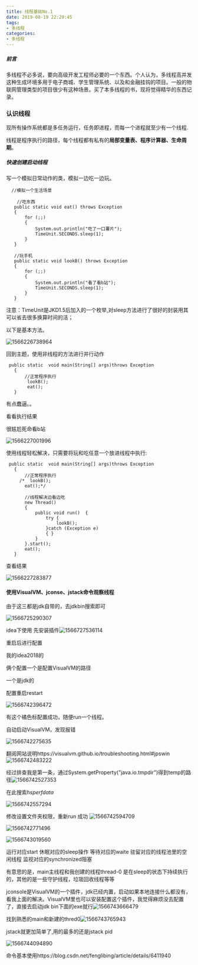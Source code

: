 ```yaml
---
title: 线程基础No.1
date: 2019-08-19 22:29:45
tags:
- 多线程
categories:
- 多线程
---
```


##### 前言

多线程不必多说，要向高级开发工程师必要的一个东西。个人认为，多线程高并发这种生成环境多用于电子商城、学生管理系统、以及和金融挂钩的项目。一般的物联网管理类型的项目很少有这种场景。买了本多线程的书，现将觉得精华的东西记录。

### 认识线程

现所有操作系统都是多任务运行，任务即进程，而每一个进程就至少有一个线程.

线程是程序执行的路径，每个线程都有私有的**局部变量表、程序计算器、生命周期**。



##### 快速创建启动线程

写一个模拟日常动作的类，模拟一边吃一边玩。

```
  //模拟一个生活场景

    //吃东西
   public static void eat() throws Exception
   {
       for (;;)
       {
           System.out.println("吃了一口薯片");
           TimeUnit.SECONDS.sleep(1);
       }
   }

   //玩手机
   public static void lookB() throws Exception
   {
       for (;;)
       {
           System.out.println("看了看b站");
           TimeUnit.SECONDS.sleep(1);
       }
   }
```

注意：TimeUnit是JKD1.5后加入的一个枚举,对sleep方法进行了很好的封装用其可以省去很多换算时间的活；

以下是基本方法。

![1566226738964](线程基础No-1\1566226738964.png)

回到主题，使用非线程的方法进行并行动作

```
 public static  void main(String[] args)throws Exception
   {
       //正常程序执行
		lookB();
		eat();
   }
```

有点蠢逼。。

看看执行结果

很尴尬死命看b站

![1566227001996](线程基础No-1\1566227001996.png)

使用线程轻松解决，只需要将玩和吃任意一个放进线程中执行:

```
 public static  void main(String[] args)throws Exception
   {
       //正常程序执行
     /*  lookB();
       eat();*/

       //线程解决边看边吃
       new Thread()
       {
           public void run()  {
               try {
                   lookB();
               }catch (Exception e)
               { }
           }
       }.start();
       eat();
   }
```

查看结果

![1566227283877](线程基础No-1\1566227283877.png)

#### 使用VisualVM、jconse、jstack命令观察线程

由于这三都是jdk自带的，去jdkbin搜索即可

![1566725290307](线程基础No-1\1566725290307.png)

idea下使用 先安装插件![1566727536114](线程基础No-1\1566727536114.png)

重启后进行配置

我的idea2018的

俩个配置一个是配置VisualVM的路径

一个是jdk的

配置重启restart

![1566742396472](线程基础No-1\1566742396472.png)

有这个橘色标配置成功，随便run一个线程。

自动启动VisualVM，发现报错

![1566742275635](线程基础No-1/1566742275635.png)

翻阅网站说明https://visualvm.github.io/troubleshooting.html#jpswin![1566742483222](线程基础No-1\1566742483222.png)

经过排查我是第一条，通过System.getProperty("java.io.tmpdir")得到temp的路径![1566742527353](线程基础No-1\1566742527353.png)

在此搜索*hsperfdata*

![1566742557294](线程基础No-1\1566742557294.png)

修改设置文件夹权限，重新run  成功
![1566742594709](线程基础No-1\1566742594709.png)

![1566742771496](线程基础No-1\1566742771496.png)

![1566743019560](线程基础No-1\1566743019560.png)

运行对应start
休眠对应的sleep操作
等待对应的waite
驻留对应的线程池里的空闲线程
监视对应的synchronized阻塞

有意思的是，main主线程和我创建的线程thread-0 是在sleep的状态下持续执行的，其他的是一些守护线程，垃圾回收线程等等



jconsole是VisualVM的一个插件，jdk已经内置，启动如果本地连接什么都没有，看我上面的解决。VisualVM里也可以安装配置这个插件，我觉得麻烦没去配置了，直接去启动jdk bin下面的exe就行![1566743666479](线程基础No-1\1566743666479.png)

找到熟悉的main和新建的thred0![1566743765943](线程基础No-1\1566743765943.png)





jstack就更加简单了,用的最多的还是jstack pid

![1566744094890](线程基础No-1\1566744094890.png)

命令基本使用https://blog.csdn.net/fenglibing/article/details/6411940